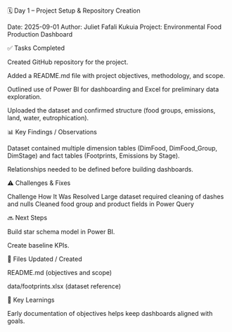 🗓 Day 1 – Project Setup & Repository Creation

Date: 2025-09-01
Author: Juliet Fafali Kukuia
Project: Environmental Food Production Dashboard

✅ Tasks Completed

Created GitHub repository for the project.

Added a README.md file with project objectives, methodology, and scope.

Outlined use of Power BI for dashboarding and Excel for preliminary data exploration.

Uploaded the dataset and confirmed structure (food groups, emissions, land, water, eutrophication).

📊 Key Findings / Observations

Dataset contained multiple dimension tables (DimFood, DimFood_Group, DimStage) and fact tables (Footprints, Emissions by Stage).

Relationships needed to be defined before building dashboards.

⚠️ Challenges & Fixes

Challenge	How It Was Resolved
Large dataset required cleaning of dashes and nulls	Cleaned food group and product fields in Power Query

🔜 Next Steps

Build star schema model in Power BI.

Create baseline KPIs.

📂 Files Updated / Created

README.md (objectives and scope)

data/footprints.xlsx (dataset reference)

🧠 Key Learnings

Early documentation of objectives helps keep dashboards aligned with goals.
